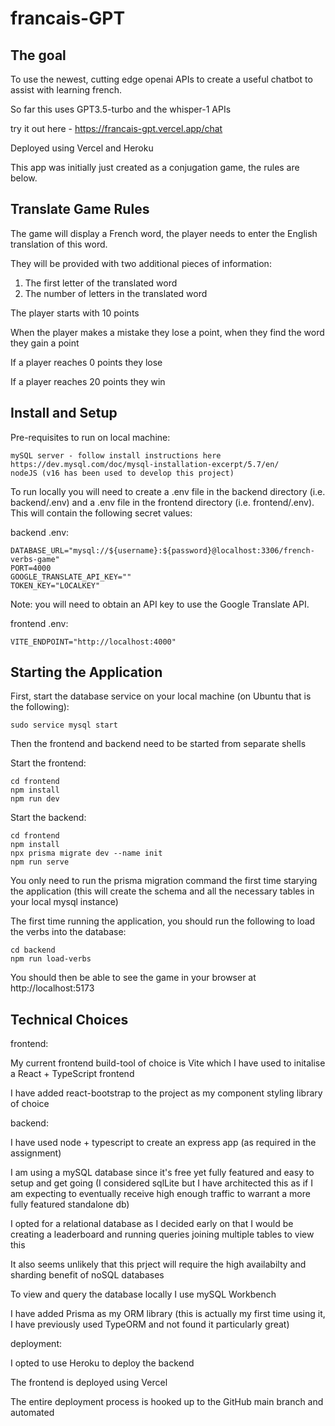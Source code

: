 # francais-GPT

## The goal
To use the newest, cutting edge openai APIs to create a useful chatbot to assist with learning french.

So far this uses GPT3.5-turbo and the whisper-1 APIs

try it out here - https://francais-gpt.vercel.app/chat

Deployed using Vercel and Heroku

This app was initially just created as a conjugation game, the rules are below.

## Translate Game Rules
The game will display a French word, the player needs to enter the English translation of this word.

They will be provided with two additional pieces of information:
1. The first letter of the translated word
2. The number of letters in the translated word

The player starts with 10 points

When the player makes a mistake they lose a point, when they find the word they gain a point

If a player reaches 0 points they lose 

If a player reaches 20 points they win


## Install and Setup

Pre-requisites to run on local machine:

```
mySQL server - follow install instructions here https://dev.mysql.com/doc/mysql-installation-excerpt/5.7/en/
nodeJS (v16 has been used to develop this project)
```

To run locally you will need to create a .env file in the backend directory (i.e. backend/.env) and a .env file in the frontend directory (i.e. frontend/.env). This will contain the following secret values:

backend .env:

```
DATABASE_URL="mysql://${username}:${password}@localhost:3306/french-verbs-game"
PORT=4000
GOOGLE_TRANSLATE_API_KEY=""
TOKEN_KEY="LOCALKEY"
```

Note: you will need to obtain an API key to use the Google Translate API.

frontend .env:

```
VITE_ENDPOINT="http://localhost:4000"
```

## Starting the Application

First, start the database service on your local machine (on Ubuntu that is the following):

```
sudo service mysql start
```

Then the frontend and backend need to be started from separate shells

Start the frontend:

```
cd frontend
npm install
npm run dev
```

Start the backend:

```
cd frontend
npm install
npx prisma migrate dev --name init
npm run serve
```

You only need to run the prisma migration command the first time starying the application (this will create the schema and all the necessary tables in your local mysql instance)

The first time running the application, you should run the following to load the verbs into the database:

```
cd backend
npm run load-verbs
```

You should then be able to see the game in your browser at http://localhost:5173

## Technical Choices

frontend:

My current frontend build-tool of choice is Vite which I have used to initalise a React + TypeScript frontend

I have added react-bootstrap to the project as my component styling library of choice

backend:

I have used node + typescript to create an express app (as required in the assignment)

I am using a mySQL database since it's free yet fully featured and easy to setup and get going (I considered sqlLite but I have architected this as if I am expecting to eventually receive high enough traffic to warrant a more fully featured standalone db)

I opted for a relational database as I decided early on that I would be creating a leaderboard and running queries joining multiple tables to view this

It also seems unlikely that this prject will require the high availabilty and sharding benefit of noSQL databases

To view and query the database locally I use mySQL Workbench

I have added Prisma as my ORM library (this is actually my first time using it, I have previously used TypeORM and not found it particularly great)

deployment:

I opted to use Heroku to deploy the backend

The frontend is deployed using Vercel

The entire deployment process is hooked up to the GitHub main branch and automated
